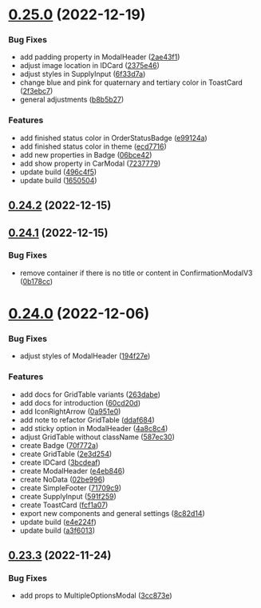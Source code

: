 # [0.25.0](https://github.com/idbi/components/compare/v0.24.2...v0.25.0) (2022-12-19)


### Bug Fixes

* add padding property in ModalHeader ([2ae43f1](https://github.com/idbi/components/commit/2ae43f1f56013533366163245b5db38796c80dd9))
* adjust image location in IDCard ([2375e46](https://github.com/idbi/components/commit/2375e46af0f0389759bdb0d9f63a35bad22373d7))
* adjust styles in SupplyInput ([6f33d7a](https://github.com/idbi/components/commit/6f33d7a39dd98348d85c16aa0bbe4d6f15473db8))
* change blue and pink for quaternary and tertiary color in ToastCard ([2f3ebc7](https://github.com/idbi/components/commit/2f3ebc7de9c096dc7d0830b90104e0384f626c2f))
* general adjustments ([b8b5b27](https://github.com/idbi/components/commit/b8b5b2768fea97a790a5c8d034be8f8e3f834a93))


### Features

* add finished status color in OrderStatusBadge ([e99124a](https://github.com/idbi/components/commit/e99124aadcc3626bf9ba9ac9392f084b9ed567f9))
* add finished status color in theme ([ecd7716](https://github.com/idbi/components/commit/ecd771634e91e85c42cdfb10b95e554748d6da9f))
* add new properties in Badge ([06bce42](https://github.com/idbi/components/commit/06bce42db422d8b8180ba39925381d45f414d677))
* add show property in CarModal ([7237779](https://github.com/idbi/components/commit/72377799c39359a2df90ff2ffff46071857917ba))
* update build ([496c4f5](https://github.com/idbi/components/commit/496c4f545efdaeb629eb9c5fceeea72cd1b57c20))
* update build ([1650504](https://github.com/idbi/components/commit/165050442c956670f67199b92dbc0f8bcd45c776))



## [0.24.2](https://github.com/idbi/components/compare/v0.24.1...v0.24.2) (2022-12-15)



## [0.24.1](https://github.com/idbi/components/compare/v0.24.0...v0.24.1) (2022-12-15)


### Bug Fixes

* remove container if there is no title or content in ConfirmationModalV3 ([0b178cc](https://github.com/idbi/components/commit/0b178cc4b6e35a23f3cccffe23c9ac0cd35e0462))



# [0.24.0](https://github.com/idbi/components/compare/v0.23.3...v0.24.0) (2022-12-06)


### Bug Fixes

* adjust styles of ModalHeader ([194f27e](https://github.com/idbi/components/commit/194f27e46387ff4cc16df3443f14816eba056506))


### Features

* add docs for GridTable variants ([263dabe](https://github.com/idbi/components/commit/263dabecbc645a4cb9f473d7c73b3f6404773b2f))
* add docs for introduction ([60cd20d](https://github.com/idbi/components/commit/60cd20dfb34e4071068f8e66ac1be71e8a775c69))
* add IconRightArrow ([0a951e0](https://github.com/idbi/components/commit/0a951e058cd9f7b3b11b1b1f7e346bb61b7ff2ee))
* add note to refactor GridTable ([ddaf684](https://github.com/idbi/components/commit/ddaf684e5834c024dc922cbf5e3185332dcc80f8))
* add sticky option in ModalHeader ([4a8c8c4](https://github.com/idbi/components/commit/4a8c8c4b1dff08a855d92be40c3b14a16d643578))
* adjust GridTable without className ([587ec30](https://github.com/idbi/components/commit/587ec30e07c0bf3b7d3c2afb6bd2a1eb2293aab0))
* create Badge ([70f772a](https://github.com/idbi/components/commit/70f772a052fae7f79825d1e1c4e2324fed03cd94))
* create GridTable ([2e3d254](https://github.com/idbi/components/commit/2e3d254816695d5889915f9dbb23ab4db5a6c3d7))
* create IDCard ([3bcdeaf](https://github.com/idbi/components/commit/3bcdeafdc4a13fb156a5ac51ade8a6d4427f1ede))
* create ModalHeader ([e4eb846](https://github.com/idbi/components/commit/e4eb8469b332ae69666ef093f6d8ef3661e68cfb))
* create NoData ([02be996](https://github.com/idbi/components/commit/02be996fa0736b0418486ac976083b2592bec6f8))
* create SimpleFooter ([71709c9](https://github.com/idbi/components/commit/71709c9a16e082f700590b044f07d4f90fe12c49))
* create SupplyInput ([591f259](https://github.com/idbi/components/commit/591f2594cff9cc70c9610d03be49d53b9e447708))
* create ToastCard ([fcf1a07](https://github.com/idbi/components/commit/fcf1a07950eaba341be69b23e62fc93e7e331fef))
* export new components and general settings ([8c82d14](https://github.com/idbi/components/commit/8c82d144a0132a89eba9485f74e8632b469efa56))
* update build ([e4e224f](https://github.com/idbi/components/commit/e4e224f445a59f8ae2a2cd5a1d071b20265bc471))
* update build ([a3f6013](https://github.com/idbi/components/commit/a3f6013fefc7682d796072a398adaf8d07bad638))



## [0.23.3](https://github.com/idbi/components/compare/v0.23.1...v0.23.3) (2022-11-24)


### Bug Fixes

* add props to MultipleOptionsModal ([3cc873e](https://github.com/idbi/components/commit/3cc873eb0645d85d3aa5923249c7ae6e6a455d5b))



